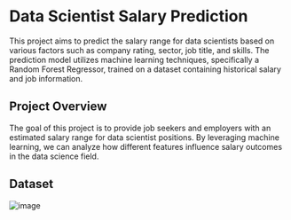 # Data Scientist Salary Prediction
This project aims to predict the salary range for data scientists based on various factors such as company rating, sector, job title, and skills. 
The prediction model utilizes machine learning techniques, specifically a Random Forest Regressor, trained on a dataset containing historical salary and job information.

## Project Overview
The goal of this project is to provide job seekers and employers with an estimated salary range for data scientist positions. 
By leveraging machine learning, we can analyze how different features influence salary outcomes in the data science field.

## Dataset
![image](https://github.com/user-attachments/assets/b550fdf1-bc6a-4b2e-805c-ad8d4815c7a8)

